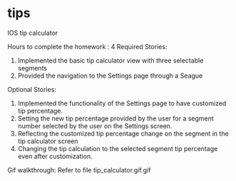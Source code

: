 tips
====

IOS tip calculator

Hours to complete the homework : 4
Required Stories:
  1. Implemented the basic tip calculator view with three selectable segments
  2. Provided the navigation to the Settings page through a Seague
  
Optional Stories:
  1. Implemented the functionality of the Settings page to have customized tip percentage.
  2. Setting the new tip percentage provided by the user for a segment number selected by the user on the Settings screen.
  3. Reflecting the customized tip percentage change on the segment in the tip calculator screen 
  4. Changing the tip calculation to the selected segment tip percentage even after customization.
  
Gif walkthrough:
Refer to file tip_calculator.gif.gif

